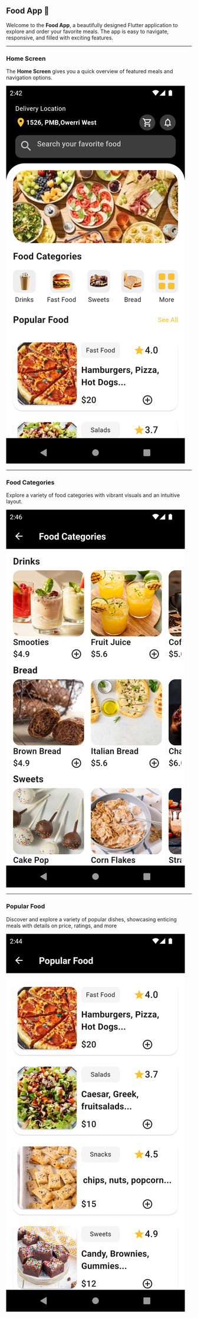 ## **Food App 🍔**

Welcome to the **Food App**, a beautifully designed Flutter application to explore and order your favorite meals. The app is easy to navigate, responsive, and filled with exciting features.

---

### **Home Screen**  
The **Home Screen** gives you a quick overview of featured meals and navigation options.  

![Home Screen](assets/screenshots/homepage.png)

---

### **Food Categories**  
Explore a variety of food categories with vibrant visuals and an intuitive layout.  

![Food Categories](assets/screenshots/foodcategorey.png)

---

### **Popular Food**  
Discover and explore a variety of popular dishes, showcasing enticing meals with details on price, ratings, and more  

![Popular Food](assets/screenshots/popularfood.png)

